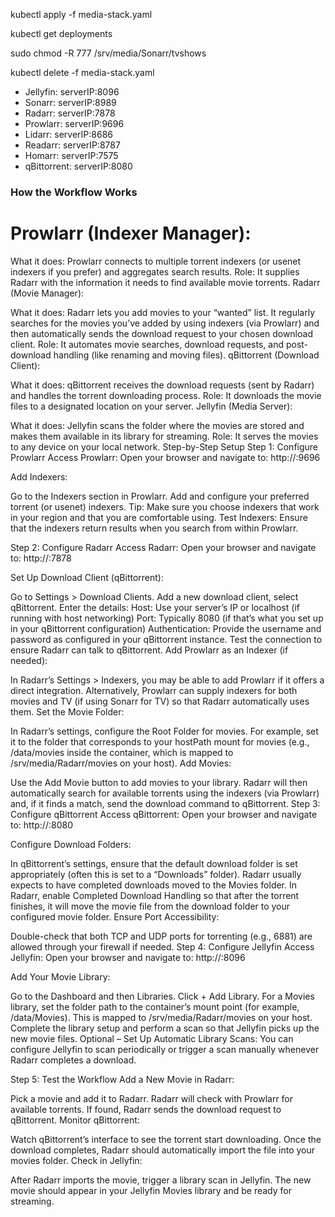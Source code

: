 kubectl apply -f media-stack.yaml

kubectl get deployments

sudo chmod -R 777 /srv/media/Sonarr/tvshows

kubectl delete -f media-stack.yaml

- Jellyfin: serverIP:8096
- Sonarr: serverIP:8989
- Radarr: serverIP:7878
- Prowlarr: serverIP:9696
- Lidarr: serverIP:8686
- Readarr: serverIP:8787
- Homarr: serverIP:7575
- qBittorrent: serverIP:8080

### How the Workflow Works

# Prowlarr (Indexer Manager):

What it does: Prowlarr connects to multiple torrent indexers (or usenet indexers if you prefer) and aggregates search results.
Role: It supplies Radarr with the information it needs to find available movie torrents.
Radarr (Movie Manager):

What it does: Radarr lets you add movies to your “wanted” list. It regularly searches for the movies you’ve added by using indexers (via Prowlarr) and then automatically sends the download request to your chosen download client.
Role: It automates movie searches, download requests, and post-download handling (like renaming and moving files).
qBittorrent (Download Client):

What it does: qBittorrent receives the download requests (sent by Radarr) and handles the torrent downloading process.
Role: It downloads the movie files to a designated location on your server.
Jellyfin (Media Server):

What it does: Jellyfin scans the folder where the movies are stored and makes them available in its library for streaming.
Role: It serves the movies to any device on your local network.
Step-by-Step Setup
Step 1: Configure Prowlarr
Access Prowlarr:
Open your browser and navigate to:
http://<your-server-ip>:9696

Add Indexers:

Go to the Indexers section in Prowlarr.
Add and configure your preferred torrent (or usenet) indexers.
Tip: Make sure you choose indexers that work in your region and that you are comfortable using.
Test Indexers:
Ensure that the indexers return results when you search from within Prowlarr.

Step 2: Configure Radarr
Access Radarr:
Open your browser and navigate to:
http://<your-server-ip>:7878

Set Up Download Client (qBittorrent):

Go to Settings > Download Clients.
Add a new download client, select qBittorrent.
Enter the details:
Host: Use your server’s IP or localhost (if running with host networking)
Port: Typically 8080 (if that’s what you set up in your qBittorrent configuration)
Authentication: Provide the username and password as configured in your qBittorrent instance.
Test the connection to ensure Radarr can talk to qBittorrent.
Add Prowlarr as an Indexer (if needed):

In Radarr’s Settings > Indexers, you may be able to add Prowlarr if it offers a direct integration.
Alternatively, Prowlarr can supply indexers for both movies and TV (if using Sonarr for TV) so that Radarr automatically uses them.
Set the Movie Folder:

In Radarr’s settings, configure the Root Folder for movies. For example, set it to the folder that corresponds to your hostPath mount for movies (e.g., /data/movies inside the container, which is mapped to /srv/media/Radarr/movies on your host).
Add Movies:

Use the Add Movie button to add movies to your library.
Radarr will then automatically search for available torrents using the indexers (via Prowlarr) and, if it finds a match, send the download command to qBittorrent.
Step 3: Configure qBittorrent
Access qBittorrent:
Open your browser and navigate to:
http://<your-server-ip>:8080

Configure Download Folders:

In qBittorrent’s settings, ensure that the default download folder is set appropriately (often this is set to a “Downloads” folder).
Radarr usually expects to have completed downloads moved to the Movies folder. In Radarr, enable Completed Download Handling so that after the torrent finishes, it will move the movie file from the download folder to your configured movie folder.
Ensure Port Accessibility:

Double-check that both TCP and UDP ports for torrenting (e.g., 6881) are allowed through your firewall if needed.
Step 4: Configure Jellyfin
Access Jellyfin:
Open your browser and navigate to:
http://<your-server-ip>:8096

Add Your Movie Library:

Go to the Dashboard and then Libraries.
Click + Add Library.
For a Movies library, set the folder path to the container’s mount point (for example, /data/Movies).
This is mapped to /srv/media/Radarr/movies on your host.
Complete the library setup and perform a scan so that Jellyfin picks up the new movie files.
Optional – Set Up Automatic Library Scans:
You can configure Jellyfin to scan periodically or trigger a scan manually whenever Radarr completes a download.

Step 5: Test the Workflow
Add a New Movie in Radarr:

Pick a movie and add it to Radarr.
Radarr will check with Prowlarr for available torrents.
If found, Radarr sends the download request to qBittorrent.
Monitor qBittorrent:

Watch qBittorrent’s interface to see the torrent start downloading.
Once the download completes, Radarr should automatically import the file into your movies folder.
Check in Jellyfin:

After Radarr imports the movie, trigger a library scan in Jellyfin.
The new movie should appear in your Jellyfin Movies library and be ready for streaming.
